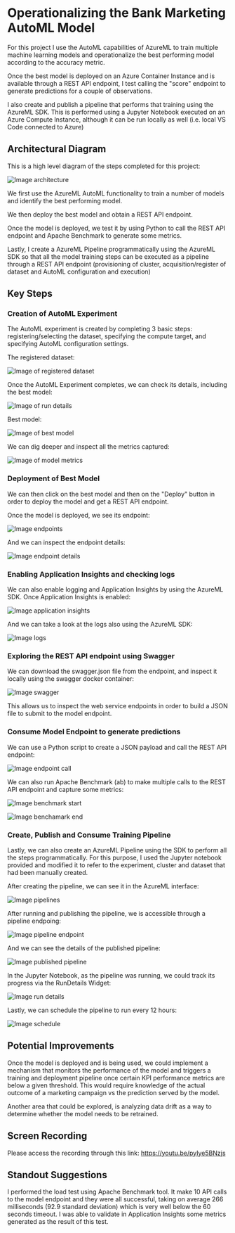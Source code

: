 # Operationalizing the Bank Marketing AutoML Model

For this project I use the AutoML capabilities of AzureML to train multiple machine learning models and operationalize the best performing model according to the accuracy metric.

Once the best model is deployed on an Azure Container Instance and is available through a REST API endpoint, I test calling the "score" endpoint to generate predictions for a couple of observations.

I also create and publish a pipeline that performs that training using the AzureML SDK. This is performed using a Jupyter Notebook executed on an Azure Compute Instance, although it can be run locally as well (i.e. local VS Code connected to Azure)

## Architectural Diagram
This is a high level diagram of the steps completed for this project:

![Image architecture](https://github.com/franciscocebcar/udacity_azureml_operationalization/blob/master/starter_files/screenshots/architecture.png)

We first use the AzureML AutoML functionality to train a number of models and identify the best performing model.

We then deploy the best model and obtain a REST API endpoint.

Once the model is deployed, we test it by using Python to call the REST API endpoint and Apache Benchmark to generate some metrics.

Lastly, I create a AzureML Pipeline programmatically using the AzureML SDK so that all the model training steps can be executed as a pipeline through a REST API endpoint (provisioning of cluster, acquisition/register of dataset and AutoML configuration and execution)

## Key Steps
### Creation of AutoML Experiment
The AutoML experiment is created by completing 3 basic steps: registering/selecting the dataset, specifying the compute target, and specifying AutoML configuration settings.

The registered dataset:

![Image of registered dataset](https://github.com/franciscocebcar/udacity_azureml_operationalization/blob/master/starter_files/screenshots/step_2_registered_dataset.png)

Once the AutoML Experiment completes, we can check its details, including the best model:

![Image of run details](https://github.com/franciscocebcar/udacity_azureml_operationalization/blob/master/starter_files/screenshots/step_2_completed_automl_run.png)

Best model:

![Image of best model](https://github.com/franciscocebcar/udacity_azureml_operationalization/blob/master/starter_files/screenshots/step_2_best_model.png)

We can dig deeper and inspect all the metrics captured:

![Image of model metrics](https://github.com/franciscocebcar/udacity_azureml_operationalization/blob/master/starter_files/screenshots/step_2_best_model_metrics.png)

### Deployment of Best Model
We can then click on the best model and then on the "Deploy" button in order to deploy the model and get a REST API endpoint.

Once the model is deployed, we see its endpoint:

![Image endpoints](https://github.com/franciscocebcar/udacity_azureml_operationalization/blob/master/starter_files/screenshots/step_3_deployed_model_endpoint.png)

And we can inspect the endpoint details:

![Image endpoint details](https://github.com/franciscocebcar/udacity_azureml_operationalization/blob/master/starter_files/screenshots/step_3_endpoint_details.png)

### Enabling Application Insights and checking logs
We can also enable logging and Application Insights by using the AzureML SDK. Once Application Insights is enabled:

![Image application insights](https://github.com/franciscocebcar/udacity_azureml_operationalization/blob/master/starter_files/screenshots/step_4_application_insights_enabled.png)

And we can take a look at the logs also using the AzureML SDK:

![Image logs](https://github.com/franciscocebcar/udacity_azureml_operationalization/blob/master/starter_files/screenshots/step_4_logs.png)

### Exploring the REST API endpoint using Swagger
We can download the swagger.json file from the endpoint, and inspect it locally using the swagger docker container:

![Image swagger](https://github.com/franciscocebcar/udacity_azureml_operationalization/blob/master/starter_files/screenshots/step_5_swagger.png)

This allows us to inspect the web service endpoints in order to build a JSON file to submit to the model endpoint.

### Consume Model Endpoint to generate predictions
We can use a Python script to create a JSON payload and call the REST API endpoint:

![Image endpoint call](https://github.com/franciscocebcar/udacity_azureml_operationalization/blob/master/starter_files/screenshots/step_6_endpoint_call.png)

We can also run Apache Benchmark (ab) to make multiple calls to the REST API endpoint and capture some metrics:

![Image benchmark start](https://github.com/franciscocebcar/udacity_azureml_operationalization/blob/master/starter_files/screenshots/step_6_benchmark_start.png)

![Image benchamark end](https://github.com/franciscocebcar/udacity_azureml_operationalization/blob/master/starter_files/screenshots/step_6_benchmark_end.png)

### Create, Publish and Consume Training Pipeline
Lastly, we can also create an AzureML Pipeline using the SDK to perform all the steps programmatically.
For this purpose, I used the Jupyter notebook provided and modified it to refer to the experiment, cluster and dataset that had been manually created.

After creating the pipeline, we can see it in the AzureML interface:

![Image pipelines](https://github.com/franciscocebcar/udacity_azureml_operationalization/blob/master/starter_files/screenshots/step_7_pipelines.png)

After running and publishing the pipeline, we is accessible through a pipeline endpoing:

![Image pipeline endpoint](https://github.com/franciscocebcar/udacity_azureml_operationalization/blob/master/starter_files/screenshots/step_7_pipeline_endpoint.png)

And we can see the details of the published pipeline:

![Image published pipeline](https://github.com/franciscocebcar/udacity_azureml_operationalization/blob/master/starter_files/screenshots/step_7_published_pipeline.png)

In the Jupyter Notebook, as the pipeline was running, we could track its progress via the RunDetails Widget:

![Image run details](https://github.com/franciscocebcar/udacity_azureml_operationalization/blob/master/starter_files/screenshots/step_7_rundetails_widget.png)

Lastly, we can schedule the pipeline to run every 12 hours:

![Image schedule](https://github.com/franciscocebcar/udacity_azureml_operationalization/blob/master/starter_files/screenshots/step_7_scheduled_run.png)

## Potential Improvements
Once the model is deployed and is being used, we could implement a mechanism that monitors the performance of the model and triggers a training and deployment pipeline once certain KPI performance metrics are below a given threshold. This would require knowledge of the actual outcome of a marketing campaign vs the prediction served by the model.

Another area that could be explored, is analyzing data drift as a way to determine whether the model needs to be retrained.

## Screen Recording
Please access the recording through this link: https://youtu.be/pyIye5BNzjs

## Standout Suggestions
I performed the load test using Apache Benchmark tool. It make 10 API calls to the model endpoint and they were all successful, taking on average 266 milliseconds (92.9 standard deviation) which is very well below the 60 seconds timeout. I was able to validate in Application Insights some metrics generated as the result of this test.

